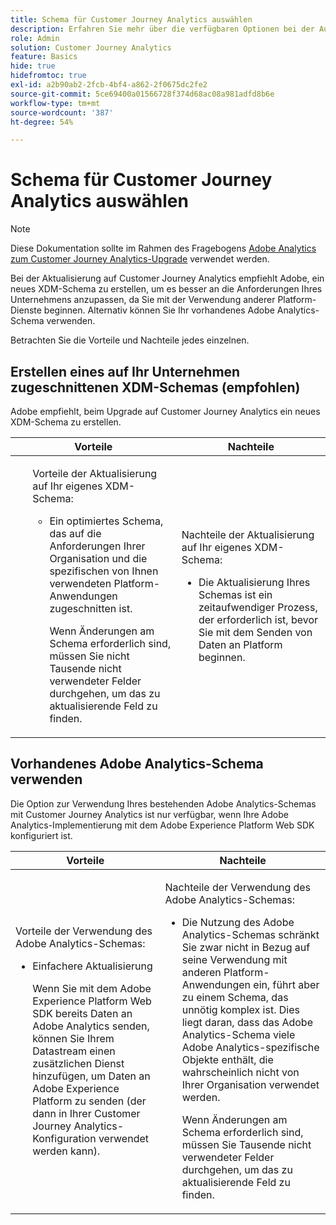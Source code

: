 ```yaml
---
title: Schema für Customer Journey Analytics auswählen
description: Erfahren Sie mehr über die verfügbaren Optionen bei der Auswahl eines Schemas zum Customer Journey Analytics und die Vor- und Nachteile jedes einzelnen Schemas
role: Admin
solution: Customer Journey Analytics
feature: Basics
hide: true
hidefromtoc: true
exl-id: a2b90ab2-2fcb-4bf4-a862-2f0675dc2fe2
source-git-commit: 5ce69400a01566728f374d68ac08a981adfd8b6e
workflow-type: tm+mt
source-wordcount: '387'
ht-degree: 54%

---
```


# Schema für Customer Journey Analytics auswählen

>[!NOTE]
>
>Diese Dokumentation sollte im Rahmen des Fragebogens [Adobe Analytics zum Customer Journey Analytics-Upgrade](https://gigazelle.github.io/cja-ttv/) verwendet werden.

<!-- this page exists as the "Learn more" link in the info icons for the options "I am comfortable using my Adobe Analytics schema as a basis" and "I want to use a schema tailored to my organization" -->

Bei der Aktualisierung auf Customer Journey Analytics empfiehlt Adobe, ein neues XDM-Schema zu erstellen, um es besser an die Anforderungen Ihres Unternehmens anzupassen, da Sie mit der Verwendung anderer Platform-Dienste beginnen. Alternativ können Sie Ihr vorhandenes Adobe Analytics-Schema verwenden.

Betrachten Sie die Vorteile und Nachteile jedes einzelnen.

## Erstellen eines auf Ihr Unternehmen zugeschnittenen XDM-Schemas (empfohlen)

Adobe empfiehlt, beim Upgrade auf Customer Journey Analytics ein neues XDM-Schema zu erstellen.

| Vorteile | Nachteile |
|----------|---------|
| <ul><p>Vorteile der Aktualisierung auf Ihr eigenes XDM-Schema:</p><ul><li>Ein optimiertes Schema, das auf die Anforderungen Ihrer Organisation und die spezifischen von Ihnen verwendeten Platform-Anwendungen zugeschnitten ist.</li><p>Wenn Änderungen am Schema erforderlich sind, müssen Sie nicht Tausende nicht verwendeter Felder durchgehen, um das zu aktualisierende Feld zu finden.</p></ul> | <p>Nachteile der Aktualisierung auf Ihr eigenes XDM-Schema:</p><ul><li>Die Aktualisierung Ihres Schemas ist ein zeitaufwendiger Prozess, der erforderlich ist, bevor Sie mit dem Senden von Daten an Platform beginnen.</li></ul> |

## Vorhandenes Adobe Analytics-Schema verwenden

Die Option zur Verwendung Ihres bestehenden Adobe Analytics-Schemas mit Customer Journey Analytics ist nur verfügbar, wenn Ihre Adobe Analytics-Implementierung mit dem Adobe Experience Platform Web SDK konfiguriert ist. <!-- correct? Or can you do this with an AppMeasurement implementation?-->

| Vorteile | Nachteile |
|----------|---------|
| <p>Vorteile der Verwendung des Adobe Analytics-Schemas:</p><ul><li>Einfachere Aktualisierung<p>Wenn Sie mit dem Adobe Experience Platform Web SDK bereits Daten an Adobe Analytics senden, können Sie Ihrem Datastream einen zusätzlichen Dienst hinzufügen, um Daten an Adobe Experience Platform zu senden (der dann in Ihrer Customer Journey Analytics-Konfiguration verwendet werden kann).</p></li></ul> | <p>Nachteile der Verwendung des Adobe Analytics-Schemas:</p><ul><li>Die Nutzung des Adobe Analytics-Schemas schränkt Sie zwar nicht in Bezug auf seine Verwendung mit anderen Platform-Anwendungen ein, führt aber zu einem Schema, das unnötig komplex ist. Dies liegt daran, dass das Adobe Analytics-Schema viele Adobe Analytics-spezifische Objekte enthält, die wahrscheinlich nicht von Ihrer Organisation verwendet werden.<p>Wenn Änderungen am Schema erforderlich sind, müssen Sie Tausende nicht verwendeter Felder durchgehen, um das zu aktualisierende Feld zu finden.</p></li></ul> |




<!-- Not sure about any of this: 

If you plan to use your Adobe Analytics schema, the following steps are required:

For Adobe Analytics implementations using AppMeasurement:

1. Datastream mapping

For Adobe Analytics implementations using the Web SDK:

1. 



the upgrade steps provided by the [Adobe Analytics to Customer Journey Analytics upgrade questionnaire](https://gigazelle.github.io/cja-ttv/).

If you want to create an XDM schema to use with Customer Journey Analytics, continue with [Create an XDM schema to use with Customer Journey Analytics](/help/getting-started/cja-upgrade/cja-upgrade-schema-create.md).


Tags: (All 3 require data prep mapping. Would need to go into the datastream and map every single field to its appropriate place in XDM. Because whenever you use the data object, it always requires mapping. If you send something in the data object and it doesn't get mapped, the it is permanently lost and can't be recovered.)

1. Shim - Intercepts and instead of sending data to a report suite, it sends it to a Data View. (Data object)

1. Russ special - convert current implementation to a Web SDK implementation - put everything in the data object. 

1. Plop entire data layer into the data object and send that to the datastream. (not documented. Might be the Web SDK docs.)

-->

